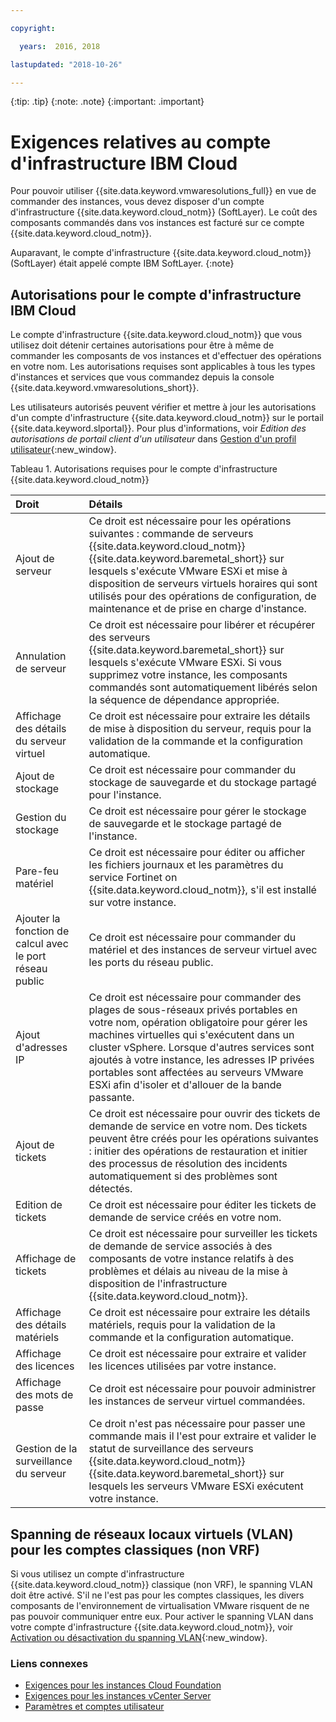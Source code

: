 ```yaml
---

copyright:

  years:  2016, 2018

lastupdated: "2018-10-26"

---
```


{:tip: .tip}
{:note: .note}
{:important: .important}

# Exigences relatives au compte d'infrastructure IBM Cloud

Pour pouvoir utiliser {{site.data.keyword.vmwaresolutions_full}} en vue de commander des instances, vous devez disposer d'un compte d'infrastructure {{site.data.keyword.cloud_notm}} (SoftLayer). Le coût des composants commandés dans vos instances est facturé sur ce compte {{site.data.keyword.cloud_notm}}.

Auparavant, le compte d'infrastructure {{site.data.keyword.cloud_notm}} (SoftLayer) était appelé compte IBM SoftLayer.
{:note}

## Autorisations pour le compte d'infrastructure IBM Cloud

Le compte d'infrastructure {{site.data.keyword.cloud_notm}} que vous utilisez doit détenir certaines autorisations pour être à même de commander les composants de vos instances et d'effectuer des opérations en votre nom. Les autorisations requises sont applicables à tous les types d'instances et services que vous commandez depuis la console {{site.data.keyword.vmwaresolutions_short}}.

Les utilisateurs autorisés peuvent vérifier et mettre à jour les autorisations d'un compte d'infrastructure {{site.data.keyword.cloud_notm}} sur le portail {{site.data.keyword.slportal}}. Pour plus d'informations, voir _Edition des autorisations de portail client d'un utilisateur_ dans [Gestion d'un profil utilisateur](../../../customer-portal/cpmanuserprof.html){:new_window}.

Tableau 1. Autorisations requises pour le compte d'infrastructure {{site.data.keyword.cloud_notm}}

| Droit         | Détails                                 |
|:------------------ |:--------------------------------------- |
| Ajout de serveur | Ce droit est nécessaire pour les opérations suivantes : commande de serveurs {{site.data.keyword.cloud_notm}} {{site.data.keyword.baremetal_short}} sur lesquels s'exécute VMware ESXi et mise à disposition de serveurs virtuels horaires qui sont utilisés pour des opérations de configuration, de maintenance et de prise en charge d'instance. |
| Annulation de serveur | Ce droit est nécessaire pour libérer et récupérer des serveurs {{site.data.keyword.baremetal_short}} sur lesquels s'exécute VMware ESXi. Si vous supprimez votre instance, les composants commandés sont automatiquement libérés selon la séquence de dépendance appropriée. |
| Affichage des détails du serveur virtuel | Ce droit est nécessaire pour extraire les détails de mise à disposition du serveur, requis pour la validation de la commande et la configuration automatique. |
| Ajout de stockage | Ce droit est nécessaire pour commander du stockage de sauvegarde et du stockage partagé pour l'instance. |
| Gestion du stockage | Ce droit est nécessaire pour gérer le stockage de sauvegarde et le stockage partagé de l'instance. |
| Pare-feu matériel | Ce droit est nécessaire pour éditer ou afficher les fichiers journaux et les paramètres du service Fortinet on {{site.data.keyword.cloud_notm}}, s'il est installé sur votre instance. |
| Ajouter la fonction de calcul avec le port réseau public | Ce droit est nécessaire pour commander du matériel et des instances de serveur virtuel avec les ports du réseau public. |
| Ajout d'adresses IP | Ce droit est nécessaire pour commander des plages de sous-réseaux privés portables en votre nom, opération obligatoire pour gérer les machines virtuelles qui s'exécutent dans un cluster vSphere. Lorsque d'autres services sont ajoutés à votre instance, les adresses IP privées portables sont affectées au serveurs VMware ESXi afin d'isoler et d'allouer de la bande passante. |
| Ajout de tickets | Ce droit est nécessaire pour ouvrir des tickets de demande de service en votre nom. Des tickets peuvent être créés pour les opérations suivantes : initier des opérations de restauration et initier des processus de résolution des incidents automatiquement si des problèmes sont détectés. |
| Edition de tickets | Ce droit est nécessaire pour éditer les tickets de demande de service créés en votre nom. |
| Affichage de tickets | Ce droit est nécessaire pour surveiller les tickets de demande de service associés à des composants de votre instance relatifs à des problèmes et délais au niveau de la mise à disposition de l'infrastructure {{site.data.keyword.cloud_notm}}. |
| Affichage des détails matériels | Ce droit est nécessaire pour extraire les détails matériels, requis pour la validation de la commande et la configuration automatique. |
| Affichage des licences | Ce droit est nécessaire pour extraire et valider les licences utilisées par votre instance. |
| Affichage des mots de passe | Ce droit est nécessaire pour pouvoir administrer les instances de serveur virtuel commandées. |
| Gestion de la surveillance du serveur | Ce droit n'est pas nécessaire pour passer une commande mais il l'est pour extraire et valider le statut de surveillance des serveurs {{site.data.keyword.cloud_notm}} {{site.data.keyword.baremetal_short}} sur lesquels les serveurs VMware ESXi exécutent votre instance. |

## Spanning de réseaux locaux virtuels (VLAN) pour les comptes classiques (non VRF)

Si vous utilisez un compte d'infrastructure {{site.data.keyword.cloud_notm}} classique (non VRF), le spanning VLAN doit être activé. S'il ne l'est pas pour les comptes classiques, les divers composants de l'environnement de virtualisation VMware risquent de ne pas pouvoir communiquer entre eux. Pour activer le spanning VLAN dans votre compte d'infrastructure {{site.data.keyword.cloud_notm}}, voir [Activation ou désactivation du spanning VLAN](../../../infrastructure/vlans/vlan-spanning.html){:new_window}.

### Liens connexes

* [Exigences pour les instances Cloud Foundation](../sddc/sd_planning.html)
* [Exigences pour les instances vCenter Server](../vcenter/vc_planning.html)
* [Paramètres et comptes utilisateur](useraccount.html)
